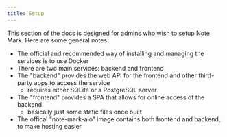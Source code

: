 ```yaml
---
title: Setup
---
```

This section of the docs is designed for admins who wish to setup Note Mark. Here are some general notes:

- The official and recommended way of installing and managing the services is to use Docker
- There are two main services: backend and frontend
- The "backend" provides the web API for the frontend and other third-party apps to access the service
    - requires either SQLite or a PostgreSQL server
- The "frontend" provides a SPA that allows for online access of the backend
    - basically just some static files once built
- The offical "note-mark-aio" image contains both frontend and backend, to make hosting easier
